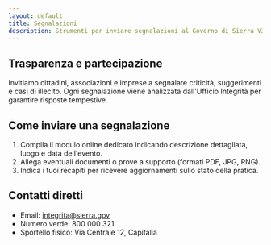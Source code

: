 ```yaml
---
layout: default
title: Segnalazioni
description: Strumenti per inviare segnalazioni al Governo di Sierra V3
---
```


<section>
  <h2>Trasparenza e partecipazione</h2>
  <p>Invitiamo cittadini, associazioni e imprese a segnalare criticità, suggerimenti e casi di illecito. Ogni segnalazione viene analizzata dall'Ufficio Integrità per garantire risposte tempestive.</p>
</section>

<section>
  <h2>Come inviare una segnalazione</h2>
  <ol>
    <li>Compila il modulo online dedicato indicando descrizione dettagliata, luogo e data dell'evento.</li>
    <li>Allega eventuali documenti o prove a supporto (formati PDF, JPG, PNG).</li>
    <li>Indica i tuoi recapiti per ricevere aggiornamenti sullo stato della pratica.</li>
  </ol>
</section>

<section>
  <h2>Contatti diretti</h2>
  <ul>
    <li>Email: <a href="mailto:integrita@sierra.gov">integrita@sierra.gov</a></li>
    <li>Numero verde: 800 000 321</li>
    <li>Sportello fisico: Via Centrale 12, Capitalia</li>
  </ul>
</section>

